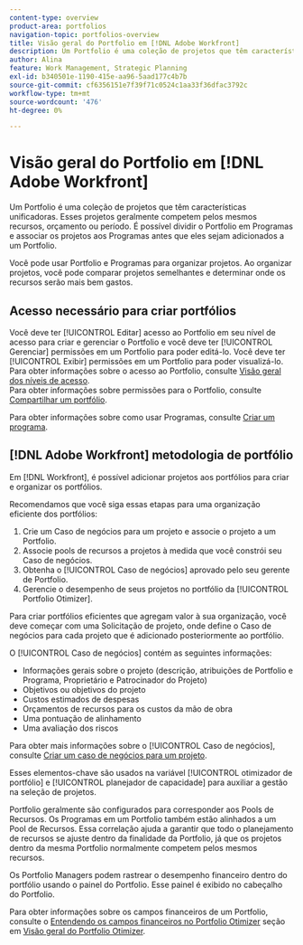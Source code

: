 ```yaml
---
content-type: overview
product-area: portfolios
navigation-topic: portfolios-overview
title: Visão geral do Portfolio em [!DNL Adobe Workfront]
description: Um Portfolio é uma coleção de projetos que têm características unificadoras. Esses projetos geralmente competem pelos mesmos recursos, orçamento ou período. É possível dividir o Portfolio em Programas e associar os projetos aos Programas antes que eles sejam adicionados a um Portfolio.
author: Alina
feature: Work Management, Strategic Planning
exl-id: b340501e-1190-415e-aa96-5aad177c4b7b
source-git-commit: cf6356151e7f39f71c0524c1aa33f36dfac3792c
workflow-type: tm+mt
source-wordcount: '476'
ht-degree: 0%

---
```


# Visão geral do Portfolio em [!DNL Adobe Workfront]

Um Portfolio é uma coleção de projetos que têm características unificadoras. Esses projetos geralmente competem pelos mesmos recursos, orçamento ou período. É possível dividir o Portfolio em Programas e associar os projetos aos Programas antes que eles sejam adicionados a um Portfolio.

Você pode usar Portfolio e Programas para organizar projetos. Ao organizar projetos, você pode comparar projetos semelhantes e determinar onde os recursos serão mais bem gastos.

## Acesso necessário para criar portfólios

Você deve ter [!UICONTROL Editar] acesso ao Portfolio em seu nível de acesso para criar e gerenciar o Portfolio e você deve ter [!UICONTROL Gerenciar] permissões em um Portfolio para poder editá-lo. Você deve ter [!UICONTROL Exibir] permissões em um Portfolio para poder visualizá-lo.\
Para obter informações sobre o acesso ao Portfolio, consulte [Visão geral dos níveis de acesso](../../../administration-and-setup/add-users/access-levels-and-object-permissions/access-levels-overview.md).\
Para obter informações sobre permissões para o Portfolio, consulte [Compartilhar um portfólio](../../../workfront-basics/grant-and-request-access-to-objects/share-a-portfolio..md).

Para obter informações sobre como usar Programas, consulte [Criar um programa](../../../manage-work/portfolios/create-and-manage-programs/create-program.md).

## [!DNL Adobe Workfront] metodologia de portfólio

Em [!DNL Workfront], é possível adicionar projetos aos portfólios para criar e organizar os portfólios.

Recomendamos que você siga essas etapas para uma organização eficiente dos portfólios:

1. Crie um Caso de negócios para um projeto e associe o projeto a um Portfolio.
1. Associe pools de recursos a projetos à medida que você constrói seu Caso de negócios.
1. Obtenha o [!UICONTROL Caso de negócios] aprovado pelo seu gerente de Portfolio.
1. Gerencie o desempenho de seus projetos no portfólio da [!UICONTROL Portfolio Otimizer].

Para criar portfólios eficientes que agregam valor à sua organização, você deve começar com uma Solicitação de projeto, onde define o Caso de negócios para cada projeto que é adicionado posteriormente ao portfólio.

O [!UICONTROL Caso de negócios] contém as seguintes informações:

* Informações gerais sobre o projeto (descrição, atribuições de Portfolio e Programa, Proprietário e Patrocinador do Projeto)
* Objetivos ou objetivos do projeto
* Custos estimados de despesas
* Orçamentos de recursos para os custos da mão de obra
* Uma pontuação de alinhamento
* Uma avaliação dos riscos

Para obter mais informações sobre o [!UICONTROL Caso de negócios], consulte [Criar um caso de negócios para um projeto](../../../manage-work/projects/define-a-business-case/create-business-case.md).

Esses elementos-chave são usados na variável [!UICONTROL otimizador de portfólio] e [!UICONTROL planejador de capacidade] para auxiliar a gestão na seleção de projetos.

Portfolio geralmente são configurados para corresponder aos Pools de Recursos. Os Programas em um Portfolio também estão alinhados a um Pool de Recursos. Essa correlação ajuda a garantir que todo o planejamento de recursos se ajuste dentro da finalidade da Portfolio, já que os projetos dentro da mesma Portfolio normalmente competem pelos mesmos recursos.

Os Portfolio Managers podem rastrear o desempenho financeiro dentro do portfólio usando o painel do Portfolio. Esse painel é exibido no cabeçalho do Portfolio.

Para obter informações sobre os campos financeiros de um Portfolio, consulte o [Entendendo os campos financeiros no Portfolio Otimizer](../../../manage-work/portfolios/portfolio-optimizer/portfolio-optimizer-overview.md#financial-fieds-subsection) seção em [Visão geral do Portfolio Otimizer](../../../manage-work/portfolios/portfolio-optimizer/portfolio-optimizer-overview.md).
